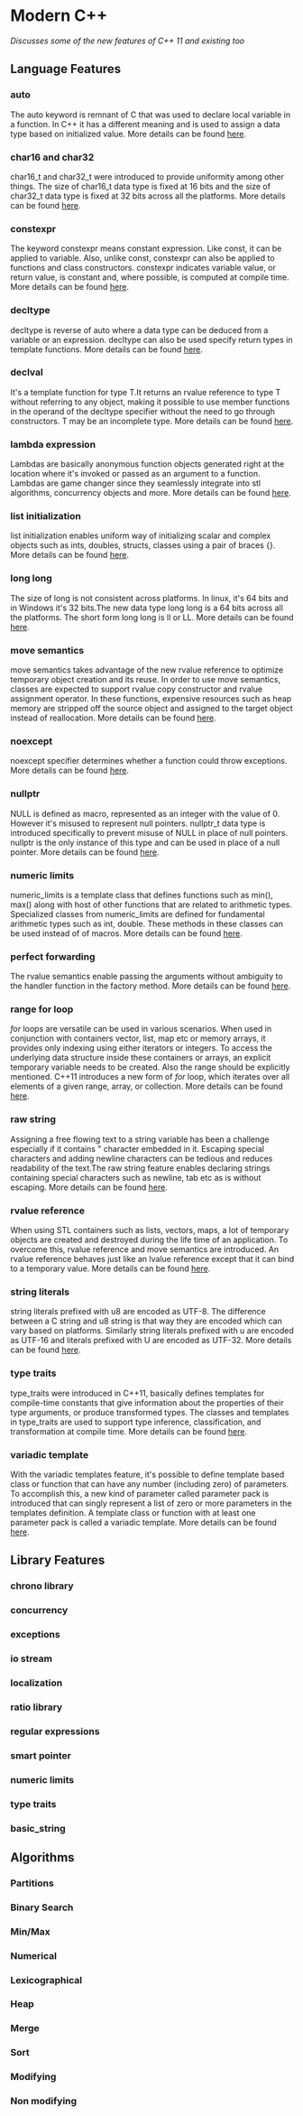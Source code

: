# Modern C++ #
*Discusses some of the new features of C++ 11 and existing too*
## Language Features ##

### auto
The auto keyword is remnant of C that was used to declare local variable in a function. In C++ it has a different meaning and is used to assign a data type based on initialized value.  More details can be found [here](https://modcpp11.blogspot.com/search/label/declval).
### char16 and char32
char16_t  and char32_t  were introduced to provide uniformity among other things. The size of char16_t data type is fixed at 16 bits and the size of char32_t data type is fixed at 32 bits across all the platforms.  More details can be found [here](https://modcpp11.blogspot.com/search/label/char16%20and%20char32).
### constexpr
The keyword constexpr means constant expression. Like const, it can be applied to variable. Also, unlike const, constexpr can also be applied to functions and class constructors. constexpr indicates variable value, or return value, is constant and, where possible, is computed at compile time.  More details can be found [here](https://modcpp11.blogspot.com/search/label/constexpr).
### decltype
decltype is reverse of auto where a data type can be deduced from a variable or an expression. decltype can also be used specify return types in template functions.
  More details can be found [here](https://modcpp11.blogspot.com/search/label/declval).
### declval
It's a template function for type T.It returns an rvalue reference to type T without referring to any object, making it possible to use member functions in the operand of the decltype specifier without the need to go through constructors. T may be an incomplete type.
  More details can be found [here](https://modcpp11.blogspot.com/search/label/declval).
### lambda expression
Lambdas are basically anonymous function objects generated right at the location where it's invoked or passed as an argument to a function. Lambdas are game changer since they seamlessly integrate into stl algorithms, concurrency objects and more. 
  More details can be found [here](https://modcpp11.blogspot.com/search/label/lambda%20expression).
### list initialization
list initialization enables uniform way of initializing scalar and complex objects such as ints, doubles, structs, classes using a pair of braces {}. 
  More details can be found [here](https://modcpp11.blogspot.com/search/label/list%20initialization).
### long long
The size of long is not consistent across platforms. In linux,  it's 64 bits and in Windows it's 32 bits.The new data type long long is a 64 bits across all the platforms. The short form long long is ll or LL.
  More details can be found [here](https://modcpp11.blogspot.com/search/label/long%20long).
### move semantics
move semantics takes advantage of  the new rvalue reference to optimize temporary object creation and its reuse. In order to use move semantics, classes are expected to support rvalue copy constructor and rvalue assignment operator. In these functions, expensive resources such as heap memory are stripped off the source object and assigned to the target object instead of reallocation.
  More details can be found [here](https://modcpp11.blogspot.com/search/label/move%20semantics).
### noexcept
noexcept specifier determines whether a function could throw exceptions. 
  More details can be found [here](https://modcpp11.blogspot.com/search/label/noexcept).
### nullptr
NULL is defined as macro, represented as an integer with the value of 0. However it's misused to represent null pointers. nullptr_t data type is introduced specifically to prevent misuse of NULL in place of null pointers. nullptr is the only instance of this type and can be used in place of a null pointer.
  More details can be found [here](https://modcpp11.blogspot.com/search/label/nullptr).
### numeric limits
numeric_limits is a template class that defines functions such as min(), max() along with host of other functions that are related to arithmetic types. Specialized classes from numeric_limits are defined for fundamental arithmetic types such as int, double. These methods in these classes can be used instead of  of macros.
  More details can be found [here](https://modcpp11.blogspot.com/search/label/numeric%20limits).
### perfect forwarding
The rvalue semantics enable passing the arguments without ambiguity  to the handler function in the factory method.
  More details can be found [here](https://modcpp11.blogspot.com/search/label/perfect%20forwarding).
### range for loop
*for* loops are versatile can be used in various scenarios. When used in conjunction with containers vector, list, map  etc or memory arrays, it provides only indexing using either iterators or integers. To access the underlying data structure inside these containers or arrays, an explicit temporary variable needs to be created. Also the range should be explicitly mentioned. C++11 introduces a new form of *for* loop, which iterates over all elements of a given range, array,
or collection. 
  More details can be found [here](https://modcpp11.blogspot.com/search/label/range%20for%20loop).
### raw string
Assigning a free flowing text to a string variable has been a challenge especially if it contains " character embedded in it. Escaping special characters  and adding newline characters can be tedious and reduces readability of the text.The raw string feature enables declaring strings containing special characters such as newline, tab etc as is without escaping.  More details can be found [here](https://modcpp11.blogspot.com/search/label/raw%20string).
### rvalue reference
When using STL containers such as lists, vectors, maps, a lot of temporary objects are created and destroyed during the life time of an application. 
To overcome this, rvalue reference and move semantics are introduced.  An rvalue reference behaves just like an lvalue reference except that it can bind to a temporary value.  More details can be found [here](https://modcpp11.blogspot.com/search/label/rvalue%20reference).
### string literals
string literals prefixed with u8 are encoded as UTF-8. The difference between a C string and u8 string is that way they are encoded which can vary based on platforms.  Similarly string literals prefixed with u are encoded as UTF-16 and literals prefixed with U are encoded as UTF-32.  More details can be found [here](https://modcpp11.blogspot.com/search/label/variadic%20template).
### type traits
type_traits were introduced in C++11, basically defines templates for compile-time constants that give information about the properties of their type arguments, or produce transformed types. The classes and templates in type_traits are used to support type inference, classification, and transformation at compile time.  More details can be found [here](https://modcpp11.blogspot.com/search/label/type%20traits).
### variadic template
With the variadic templates feature, it's possible to define template based class or function that can have any number (including zero) of parameters. 
To accomplish this, a new kind of parameter called parameter pack is introduced that can singly represent a list of zero or more parameters in the templates definition. A template class or function with at least one parameter pack is called a variadic template.  More details can be found [here](https://modcpp11.blogspot.com/search/label/variadic%20template).
## Library Features ##

### chrono library

### concurrency
 
### exceptions
 
### io stream
 
### localization
 
### ratio library
 
### regular expressions
 
### smart pointer
 
### numeric limits
 
### type traits
 
### basic_string

## Algorithms

### Partitions

### Binary Search

### Min/Max

### Numerical

### Lexicographical

### Heap

### Merge

### Sort

### Modifying

### Non modifying





